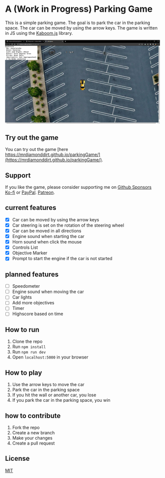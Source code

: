 # A (Work in Progress) Parking Game

This is a simple parking game. The goal is to park the car in the parking space. The car can be moved by using the arrow keys. The game is written in JS using the [Kaboom.js](https://kaboomjs.com/) library.

<img src="./screenshots/Screenshot_1.png">

## Try out the game

You can try out the game [here https://mrdiamonddirt.github.io/parkingGame/](https://mrdiamonddirt.github.io/parkingGame/).

## Support

If you like the game, please consider supporting me on
[Github Sponsors](https://github.com/sponsors/mrdiamonddirt)
[Ko-fi](https://ko-fi.com/rowdog) or [PayPal](https://www.paypal.com/paypalme/mrdiamonddirt).
[Patreon](https://www.patreon.com/CopsRP).

## current features

-   [x] Car can be moved by using the arrow keys
-   [x] Car steering is set on the rotation of the steering wheel
-   [x] Car can be moved in all directions
-   [x] Engine sound when starting the car
-   [x] Horn sound when click the mouse
-   [x] Controls List
-   [x] Objective Marker
-   [x] Prompt to start the engine if the car is not started

## planned features

-   [ ] Speedometer
-   [ ] Engine sound when moving the car
-   [ ] Car lights
-   [ ] Add more objectives
-   [ ] Timer
-   [ ] Highscore based on time

## How to run

1. Clone the repo
2. Run `npm install`
3. Run `npm run dev`
4. Open `localhost:5000` in your browser

## How to play

1. Use the arrow keys to move the car
2. Park the car in the parking space
3. If you hit the wall or another car, you lose
4. If you park the car in the parking space, you win

## how to contribute

1. Fork the repo
2. Create a new branch
3. Make your changes
4. Create a pull request

## License

[MIT](https://choosealicense.com/licenses/mit/)
